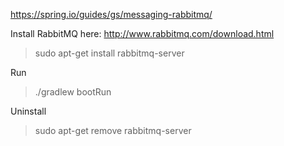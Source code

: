 https://spring.io/guides/gs/messaging-rabbitmq/

Install RabbitMQ here:
http://www.rabbitmq.com/download.html

> sudo apt-get install rabbitmq-server 

Run
> ./gradlew bootRun

Uninstall
> sudo apt-get remove rabbitmq-server 

